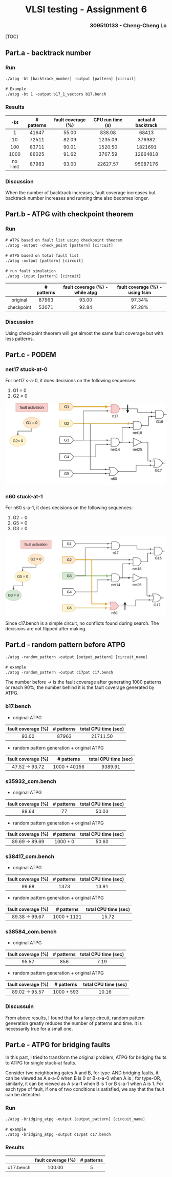<h1 align=center> VLSI testing - Assignment 6 </h1>

<h3 align="right"> 309510133 - Cheng-Cheng Lo </h3>

[TOC]

## Part.a - backtrack number

### Run

```
./atpg -bt [backtrack_number] -output [pattern] [circuit]

# Example
./atpg -bt 1 -output b17_1_vectors b17.bench
```

### Results

|   -bt    | \# patterns | fault coverage (%) | CPU run time (s) | actual \# backtrack |
| :------: | :---------: | :----------------: | :--------------: | :-----------------: |
|    1     |    41647    |       55.00        |      838.08      |        68413        |
|    10    |    72511    |       82.09        |     1235.09      |       376982        |
|   100    |    83711    |       90.01        |     1520.50      |       1821691       |
|   1000   |    86025    |       91.62        |     3767.59      |      12664818       |
| no limit |    87963    |       93.00        |     22627.57     |      95087176       |

### Discussion

When the number of backtrack increases, fault coverage increases but backtrack number increases and running time also becomes longer. 

## Part.b - ATPG with checkpoint theorem

### Run

```
# ATPG based on fault list using checkpoint theorem
./atpg -output -check_point [pattern] [circuit]

# ATPG based on total fault list
./atpg -output [pattern] [circuit]

# run fault simulation
./atpg -input [pattern] [circuit]
```

|            | \# patterns | fault coverage (%) - while atpg | fault coverage (%) - using fsim |
| :--------: | :---------: | :-----------------------------: | :-----------------------------: |
|  original  |    87963    |              93.00              |             97.34%              |
| checkpoint |    53071    |              92.84              |             97.28%              |

### Discussion

Using checkpoint theorem will get almost the same fault coverage but with less patterns.

## Part.c - PODEM

### net17 stuck-at-0

For net17 s-a-0, it does decisions on the following sequences:

1. G1 = 0
2. G2 = 0

![](c17-hw6.png)

### n60 stuck-at-1

For n60 s-a-1, it does decisions on the following sequences:

1. G2 = 0
2. G5 = 0
3. G3 = 0

![](c17-hw6111.png)

Since c17.bench is a simple circuit, no conflicts found during search. The decisions are not flipped after making.

## Part.d - random pattern before ATPG

```
./atpg -random_pattern -output [output_pattern] [circuit_name]

# example
./atpg -random_pattern -output c17pat c17.bench
```


The number before -> is the fault coverage after generating 1000 patterns or reach 90%; the number behind it is the fault coverage generated by ATPG.

### b17.bench
* original ATPG  

| fault coverage (%) | \# patterns | total CPU time (sec) |
| :----------------: | :---------: | :------------------: |
|       93.00        |    87963    |       21711.50       |

* random pattern generation + original ATPG 

| fault coverage (%) | \# patterns  | total CPU time (sec) |
| :----------------: | :----------: | :------------------: |
|   47.52 -> 93.72   | 1000 + 40156 |       9389.91        |

### s35932_com.bench

* original ATPG  

| fault coverage (%) | \# patterns | total CPU time (sec) |
| :----------------: | :---------: | :------------------: |
|       89.64        |     77      |        50.03         |

* random pattern generation + original ATPG 

| fault coverage (%) | \# patterns | total CPU time (sec) |
| :----------------: | :---------: | :------------------: |
|   89.69 -> 89.69   |  1000 + 0   |        50.60         |

### s38417_com.bench

* original ATPG  

| fault coverage (%) | \# patterns | total CPU time (sec) |
| :----------------: | :---------: | :------------------: |
|       99.68        |    1373     |        13.91         |

* random pattern generation + original ATPG 

| fault coverage (%) | \# patterns | total CPU time (sec) |
| :----------------: | :---------: | :------------------: |
|   89.38 -> 99.67   | 1000 + 1121 |        15.72         |

### s38584_com.bench

* original ATPG  

| fault coverage (%) | \# patterns | total CPU time (sec) |
| :----------------: | :---------: | :------------------: |
|       95.57        |     856     |         7.19         |

* random pattern generation + original ATPG 

| fault coverage (%) | \# patterns | total CPU time (sec) |
| :----------------: | :---------: | :------------------: |
|   89.02 -> 95.57   | 1000 + 593  |        10.16         |

### Discussuin

From above results, I found that for a large circuit, random pattern generation greatly reduces the number of patterns and time. It is necessarily true for a small one. 

## Part.e - ATPG for bridging faults

In this part, I tried to transform the original problem, ATPG for bridging faults to ATPG for single stuck-at faults.

Consider two neighboring gates A and B, for type-AND bridging faults, it can be viewed as A s-a-0 when B is 0 or B-s-a-0 when A is ; for type-OR, similarly, it can be viewed as A s-a-1 when B is 1 or B s-a-1 when A is 1. For each type of fault, if one of two conditions is satisfied, we say that the fault can be detected.

### Run

```
./atpg -bridging_atpg -output [output_pattern] [circuit_name]

# example
./atpg -bridging_atpg -output c17pat c17.bench
```

### Results

|           | fault coverage (%) | \# patterns |
| :-------: | :----------------: | :---------: |
| c17.bench |       100.00       |      5      |

